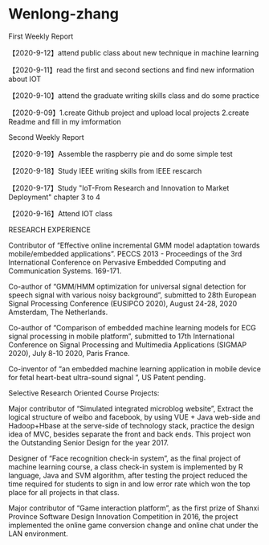 # Wenlong-zhang

First Weekly Report


【2020-9-12】attend public class about new technique in machine learning 
 
【2020-9-11】read the first and second sections and find new information about IOT  
 
【2020-9-10】attend the graduate writing skills class and do some practice 
 
【2020-9-09】1.create Github project and upload local projects            2.create Readme and fill in my imformation 

Second Weekly Report

【2020-9-19】Assemble the raspberry pie and do some simple test

【2020-9-18】Study IEEE writing skills from IEEE rescarch

【2020-9-17】Study "IoT-From Research and Innovation to Market Deployment" chapter 3 to 4 

【2020-9-16】Attend IOT class


RESEARCH EXPERIENCE 


Contributor of “Effective online incremental GMM model adaptation towards mobile/embedded applications”. PECCS 2013 - Proceedings of the 3rd International Conference on Pervasive Embedded Computing and Communication Systems. 169-171.  

Co-author of “GMM/HMM optimization for universal signal detection for speech signal with various noisy background”, submitted to 28th European Signal Processing Conference (EUSIPCO 2020), August 24-28, 2020 Amsterdam, The Netherlands.

Co-author of “Comparison of embedded machine learning models for ECG signal processing in mobile platform”, submitted to 17th International Conference on Signal Processing and Multimedia Applications (SIGMAP 2020), July 8-10 2020, Paris France. 

Co-inventor of “an embedded machine learning application in mobile device for fetal heart-beat ultra-sound signal ”, US Patent pending.


Selective Research Oriented Course Projects:


Major contributor of “Simulated integrated microblog website”, Extract the logical structure of weibo and facebook, by using VUE + Java web-side and Hadoop+Hbase at the serve-side of technology stack, practice the design idea of MVC, besides separate the front and back ends. This project won the Outstanding Senior Design for the year 2017.

Designer of “Face recognition check-in system”, as the final project of machine learning course, a class check-in system is implemented by R language, Java and SVM algorithm, after testing the project reduced the time required for students to sign in and low error rate which won the top place for all projects in that class. 

Major contributor of “Game interaction platform”, as the first prize of Shanxi Province Software Design Innovation Competition in 2016, the project implemented the online game conversion change and online chat under the LAN environment. 
